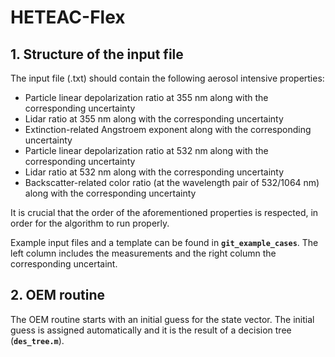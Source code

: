 # HETEAC-Flex

## 1. Structure of the input file  
The input file (.txt) should contain the following aerosol intensive properties:  
- Particle linear depolarization ratio at 355 nm along with the corresponding uncertainty 
- Lidar ratio at 355 nm along with the corresponding uncertainty 
- Extinction-related Angstroem exponent along with the corresponding uncertainty
- Particle linear depolarization ratio at 532 nm along with the corresponding uncertainty
- Lidar ratio at 532 nm along with the corresponding uncertainty
- Backscatter-related color ratio (at the wavelength pair of 532/1064 nm) along with the corresponding uncertainty
 
 It is crucial that the order of the aforementioned properties is respected, in order for the algorithm to run properly.
 
 Example input files and a template can be found in <code><b>git_example_cases</b></code>.  The left column includes the measurements and the right column the corresponding uncertaint.

## 2. OEM routine 

The OEM routine starts with an initial guess for the state vector. The initial guess is assigned automatically and it is the result of a decision tree (<code><b>des_tree.m</b></code>). 
